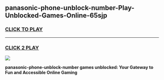 
## panasonic-phone-unblock-number-Play-Unblocked-Games-Online-65sjp
<h3>
<a href="https://premium76.site?title=panasonic-phone-unblock-number&ref=25A">CLICK TO PLAY</a></h3>
<hr>

<h3>
<a href="https://premium76.site?title=panasonic-phone-unblock-number&ref=25A">CLICK 2 PLAY</a>
  
</h3>

<a href="https://premium76.site?title=panasonic-phone-unblock-number&ref=25A"><img src="https://clearcache.store/games.png"></a>


**panasonic-phone-unblock-number games unblocked: Your Gateway to Fun and Accessible Online Gaming**
